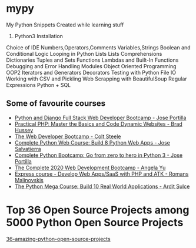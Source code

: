 # mypy
My Python Snippets Created while learning stuff


1. Python3 Installation

Choice of IDE
Numbers,Operators,Comments
Variables,Strings
Boolean and Conditional Logic
Looping in Python
Lists
Lists Comprehensions
Dictionaries
Tuples and Sets
Functions
Lambdas and Built-In Functions
Debugging and Error Handling
Modules
Object Oriented Programming
OOP2
Iterators and Generators
Decorators
Testing with Python
File IO
Working with CSV and Pickling
Web Scrapping with BeautifulSoup
Regular Expressions
Python + SQL


## Some of favourite courses
- [Python and Django Full Stack Web Developer Bootcamp - Jose Portilla ](https://www.udemy.com/course/python-and-django-full-stack-web-developer-bootcamp/learn/)
- [Practical PHP: Master the Basics and Code Dynamic Websites - Brad Hussey](https://www.udemy.com/course/code-dynamic-websites/learn/)
- [The Web Developer Bootcamp - Colt Steele](https://www.udemy.com/course/the-web-developer-bootcamp/learn/)
- [Complete Python Web Course: Build 8 Python Web Apps - Jose Salvatierra](https://www.udemy.com/course/the-complete-python-web-course-learn-by-building-8-apps/learn/)
- [Complete Python Bootcamp: Go from zero to hero in Python 3 - Jose Portilla](https://www.udemy.com/course/complete-python-bootcamp/learn/)
- [The Complete 2020 Web Development Bootcamp - Angela Yu](https://www.udemy.com/course/the-complete-web-development-bootcamp/)
- [Express course - Develop Web Apps/SaaS with PHP and ATK - Romans Malinovskis](https://www.udemy.com/course/web-apps-with-php-and-atk/)
- [The Python Mega Course: Build 10 Real World Applications - Ardit Sulce](https://www.udemy.com/course/the-python-mega-course/)


# Top 36 Open Source Projects among 5000 Python Open Source Projects
[36-amazing-python-open-source-projects](https://medium.mybridge.co/36-amazing-python-open-source-projects-v-2019-2fe058d79450)
